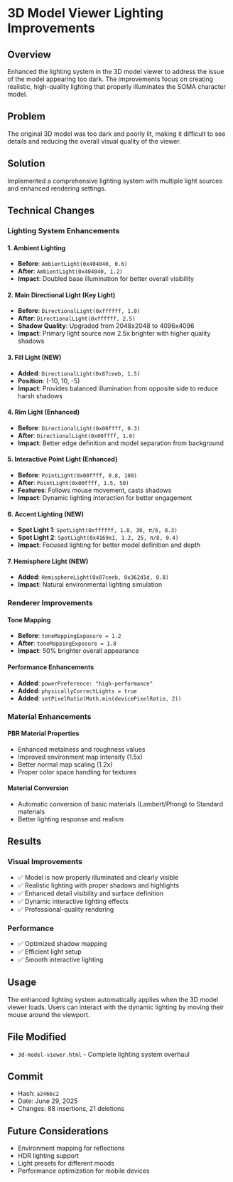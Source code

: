 # 3D Model Viewer Lighting Improvements

## Overview
Enhanced the lighting system in the 3D model viewer to address the issue of the model appearing too dark. The improvements focus on creating realistic, high-quality lighting that properly illuminates the SOMA character model.

## Problem
The original 3D model was too dark and poorly lit, making it difficult to see details and reducing the overall visual quality of the viewer.

## Solution
Implemented a comprehensive lighting system with multiple light sources and enhanced rendering settings.

## Technical Changes

### Lighting System Enhancements

#### 1. Ambient Lighting
- **Before**: `AmbientLight(0x404040, 0.6)`
- **After**: `AmbientLight(0x404040, 1.2)`
- **Impact**: Doubled base illumination for better overall visibility

#### 2. Main Directional Light (Key Light)
- **Before**: `DirectionalLight(0xffffff, 1.0)`
- **After**: `DirectionalLight(0xffffff, 2.5)`
- **Shadow Quality**: Upgraded from 2048x2048 to 4096x4096
- **Impact**: Primary light source now 2.5x brighter with higher quality shadows

#### 3. Fill Light (NEW)
- **Added**: `DirectionalLight(0x87ceeb, 1.5)`
- **Position**: (-10, 10, -5)
- **Impact**: Provides balanced illumination from opposite side to reduce harsh shadows

#### 4. Rim Light (Enhanced)
- **Before**: `DirectionalLight(0x00ffff, 0.3)`
- **After**: `DirectionalLight(0x00ffff, 1.0)`
- **Impact**: Better edge definition and model separation from background

#### 5. Interactive Point Light (Enhanced)
- **Before**: `PointLight(0x00ffff, 0.8, 100)`
- **After**: `PointLight(0x00ffff, 1.5, 50)`
- **Features**: Follows mouse movement, casts shadows
- **Impact**: Dynamic lighting interaction for better engagement

#### 6. Accent Lighting (NEW)
- **Spot Light 1**: `SpotLight(0xffffff, 1.8, 30, π/6, 0.3)`
- **Spot Light 2**: `SpotLight(0x4169e1, 1.2, 25, π/8, 0.4)`
- **Impact**: Focused lighting for better model definition and depth

#### 7. Hemisphere Light (NEW)
- **Added**: `HemisphereLight(0x87ceeb, 0x362d1d, 0.8)`
- **Impact**: Natural environmental lighting simulation

### Renderer Improvements

#### Tone Mapping
- **Before**: `toneMappingExposure = 1.2`
- **After**: `toneMappingExposure = 1.8`
- **Impact**: 50% brighter overall appearance

#### Performance Enhancements
- **Added**: `powerPreference: "high-performance"`
- **Added**: `physicallyCorrectLights = true`
- **Added**: `setPixelRatio(Math.min(devicePixelRatio, 2))`

### Material Enhancements

#### PBR Material Properties
- Enhanced metalness and roughness values
- Improved environment map intensity (1.5x)
- Better normal map scaling (1.2x)
- Proper color space handling for textures

#### Material Conversion
- Automatic conversion of basic materials (Lambert/Phong) to Standard materials
- Better lighting response and realism

## Results

### Visual Improvements
- ✅ Model is now properly illuminated and clearly visible
- ✅ Realistic lighting with proper shadows and highlights
- ✅ Enhanced detail visibility and surface definition
- ✅ Dynamic interactive lighting effects
- ✅ Professional-quality rendering

### Performance
- ✅ Optimized shadow mapping
- ✅ Efficient light setup
- ✅ Smooth interactive lighting

## Usage
The enhanced lighting system automatically applies when the 3D model viewer loads. Users can interact with the dynamic lighting by moving their mouse around the viewport.

## File Modified
- `3d-model-viewer.html` - Complete lighting system overhaul

## Commit
- Hash: `a2466c2`
- Date: June 29, 2025
- Changes: 88 insertions, 21 deletions

## Future Considerations
- Environment mapping for reflections
- HDR lighting support
- Light presets for different moods
- Performance optimization for mobile devices
